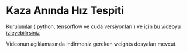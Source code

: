 # Kaza Anında Hız Tespiti

Kurulumlar ( python, tensorflow ve cuda versiyonları ) ve için <ins>[bu videoyu](https://www.youtube.com/watch?v=zi-62z-3c4U) izleyebilirsiniz</ins>

Videonun açıklamasında indirmeniz gereken weights dosyaları mevcut.






